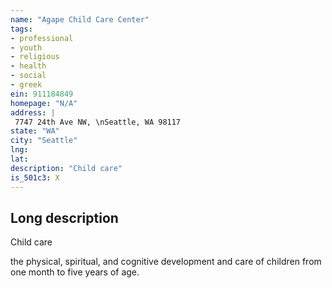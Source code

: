 ```yaml
---
name: "Agape Child Care Center"
tags:
- professional
- youth
- religious
- health
- social
- greek
ein: 911184849
homepage: "N/A"
address: |
 7747 24th Ave NW, \nSeattle, WA 98117
state: "WA"
city: "Seattle"
lng: 
lat: 
description: "Child care"
is_501c3: X
---
```


## Long description

Child care
  
  the physical, spiritual, and cognitive development and care of children from one month to five years of age. 
